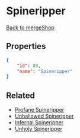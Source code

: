 # Spineripper

<no description available>

[Back to mergeShop](../merge-shops.md)

## Properties

```json
{
    "id": 89,
    "name": "Spineripper"
}
```

## Related

- [Profane Spineripper](../items/18209-profane-spineripper.md)
- [Unhallowed Spineripper](../items/12079-unhallowed-spineripper.md)
- [Infernal Spineripper](../items/5675-infernal-spineripper.md)
- [Unholy Spineripper](../items/5674-unholy-spineripper.md)

